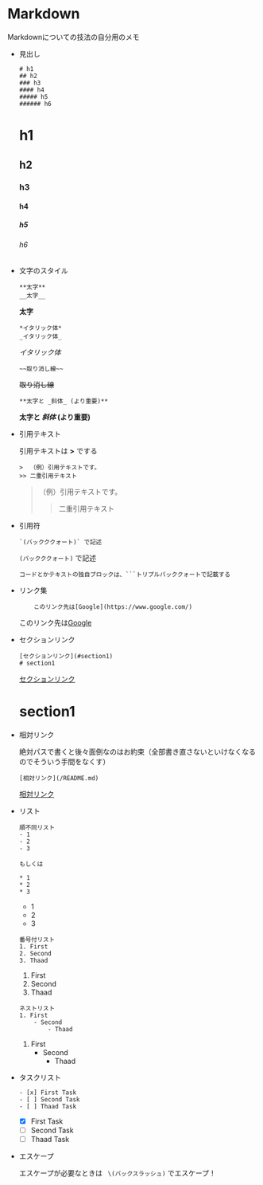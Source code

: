 # Markdown
Markdownについての技法の自分用のメモ

-  見出し

    ```
    # h1
    ## h2
    ### h3
    #### h4
    ##### h5
    ###### h6
    ```
    # h1
    ## h2
    ### h3
    #### h4
    ##### h5
    ###### h6

- 文字のスタイル

    ```
    **太字**
    __太字__
    ```
    **太字** 

    ```
    *イタリック体*
    _イタリック体_
    ```
    *イタリック体*

    ```
    ~~取り消し線~~
    ```
    ~~取り消し線~~ 

    ```
    **太字と _斜体_ (より重要)**
    ```
    **太字と _斜体_ (より重要)**

- 引用テキスト

    引用テキストは **>** でする
    ```
    >  （例）引用テキストです。
    >> 二重引用テキスト
    ```
    >  （例）引用テキストです。
    >> 二重引用テキスト

- 引用符

    ```
    `(バックククォート)` で記述
    ```
    `(バックククォート)` で記述

    ```
    コードとかテキストの独自ブロックは、```トリプルバッククォートで記載する
    ```

- リンク集

    ```
        このリンク先は[Google](https://www.google.com/)
    ```
    このリンク先は[Google](https://www.google.com/)

- セクションリンク

    ```
    [セクションリンク](#section1)
    # section1
    ```
    [セクションリンク](#section1)
    # section1

- 相対リンク

    絶対パスで書くと後々面倒なのはお約束（全部書き直さないといけなくなるのでそういう手間をなくす）

    ```
    [相対リンク](/README.md)
    ```
    [相対リンク](/README.md)

- リスト

    ```
    順不同リスト
    - 1
    - 2
    - 3

    もしくは

    * 1
    * 2
    * 3
    ```
    - 1
    - 2
    - 3

    ```
    番号付リスト
    1. First
    2. Second
    3. Thaad
    ```
    1. First
    2. Second
    3. Thaad

    ```
    ネストリスト
    1. First
        - Second
            - Thaad 
    ```
    1. First
        - Second
            - Thaad
    
- タスクリスト

    ```
    - [x] First Task
    - [ ] Second Task
    - [ ] Thaad Task
    ```
    - [x] First Task
    - [ ] Second Task
    - [ ] Thaad Task

- エスケープ

    エスケープが必要なときは ` \(バックスラッシュ)` でエスケープ！

